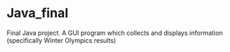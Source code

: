 # Java_final
Final Java project.  A GUI program which collects and displays information (specifically Winter Olympics results)
